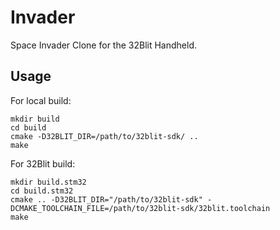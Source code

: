 # Invader

Space Invader Clone for the 32Blit Handheld.

## Usage

For local build:
```
mkdir build
cd build
cmake -D32BLIT_DIR=/path/to/32blit-sdk/ ..
make
```

For 32Blit build:
```
mkdir build.stm32
cd build.stm32
cmake .. -D32BLIT_DIR="/path/to/32blit-sdk" -DCMAKE_TOOLCHAIN_FILE=/path/to/32blit-sdk/32blit.toolchain
make
```
